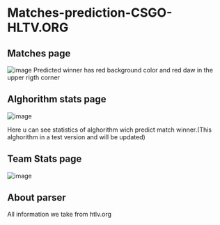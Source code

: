 # Matches-prediction-CSGO-HLTV.ORG
## Matches page
![image](https://user-images.githubusercontent.com/57458347/122569737-b572e180-d053-11eb-83ef-0647461ffde7.png)
Predicted winner has red background color and red daw in the upper rigth corner
## Alghorithm stats page
![image](https://user-images.githubusercontent.com/57458347/122570698-a9d3ea80-d054-11eb-92b0-03356fa9fc2a.png)

Here u can see statistics of alghorithm wich predict match winner.(This alghorithm in a test version and will be updated)

## Team Stats page
![image](https://user-images.githubusercontent.com/57458347/122570846-ce2fc700-d054-11eb-8e12-fc86ce4a95d7.png)

## About parser
All information we take from htlv.org
